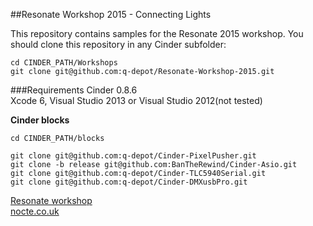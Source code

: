##Resonate Workshop 2015 - Connecting Lights

This repository contains samples for the Resonate 2015 workshop.
You should clone this repository in any Cinder subfolder:

```
cd CINDER_PATH/Workshops
git clone git@github.com:q-depot/Resonate-Workshop-2015.git
```

###Requirements
Cinder 0.8.6  
Xcode 6, Visual Studio 2013 or Visual Studio 2012(not tested)

__Cinder blocks__  
```
cd CINDER_PATH/blocks

git clone git@github.com:q-depot/Cinder-PixelPusher.git  
git clone -b release git@github.com:BanTheRewind/Cinder-Asio.git  
git clone git@github.com:q-depot/Cinder-TLC5940Serial.git  
git clone git@github.com:q-depot/Cinder-DMXusbPro.git  
```

[Resonate workshop](http://resonate.io/2015/education/connecting-lights/)  
[nocte.co.uk](http://www.nocte.co.uk)
